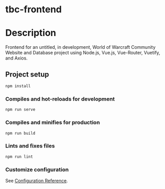 # tbc-frontend

# Description

Frontend for an untitled, in development, World of Warcraft Community Website and Database project using Node.js, Vue.js, Vue-Router, Vuetify, and Axios.


## Project setup
```
npm install
```

### Compiles and hot-reloads for development
```
npm run serve
```

### Compiles and minifies for production
```
npm run build
```

### Lints and fixes files
```
npm run lint
```

### Customize configuration
See [Configuration Reference](https://cli.vuejs.org/config/).

